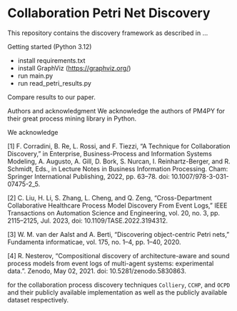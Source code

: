 # Collaboration Petri Net Discovery
This repository contains the discovery framework as described in ...

Getting started (Python 3.12)
- install requirements.txt
- install GraphViz (https://graphviz.org/)
- run main.py
- run read_petri_results.py

Compare results to our paper. 

Authors and acknowledgment
We acknowledge the authors of PM4PY for their great process mining library in Python.

We acknowledge

[1] F. Corradini, B. Re, L. Rossi, and F. Tiezzi, “A Technique for Collaboration Discovery,” in Enterprise, Business-Process and Information Systems Modeling, A. Augusto, A. Gill, D. Bork, S. Nurcan, I. Reinhartz-Berger, and R. Schmidt, Eds., in Lecture Notes in Business Information Processing. Cham: Springer International Publishing, 2022, pp. 63–78. doi: 10.1007/978-3-031-07475-2_5.

[2] C. Liu, H. Li, S. Zhang, L. Cheng, and Q. Zeng, “Cross-Department Collaborative Healthcare Process Model Discovery From Event Logs,” IEEE Transactions on Automation Science and Engineering, vol. 20, no. 3, pp. 2115–2125, Jul. 2023, doi: 10.1109/TASE.2022.3194312.

[3] W. M. van der Aalst and A. Berti, “Discovering object-centric Petri nets,” Fundamenta informaticae, vol. 175, no. 1–4, pp. 1–40, 2020.

[4] R. Nesterov, “Compositional discovery of architecture-aware and sound process models from event logs of multi-agent systems: experimental data.”. Zenodo, May 02, 2021. doi: 10.5281/zenodo.5830863.

for the collaboration process discovery techniques ``Colliery``, ``CCHP``, and ``OCPD`` and their publicly available implementation as well as the publicly available dataset respectively.


